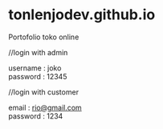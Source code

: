 # tonlenjodev.github.io


Portofolio toko online

//login with admin

username : joko <br>
password : 12345

//login with customer

email : rio@gmail.com <br>
password : 1234

